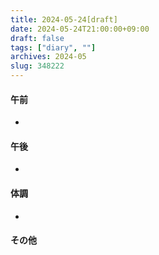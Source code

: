 ```yaml
---
title: 2024-05-24[draft]
date: 2024-05-24T21:00:00+09:00
draft: false
tags: ["diary", ""]
archives: 2024-05
slug: 348222
---
```

#### 午前
- 
#### 午後
- 
#### 体調
- 
#### その他